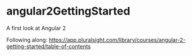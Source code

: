 # angular2GettingStarted
A first look at Angular 2

Following along:
https://app.pluralsight.com/library/courses/angular-2-getting-started/table-of-contents
